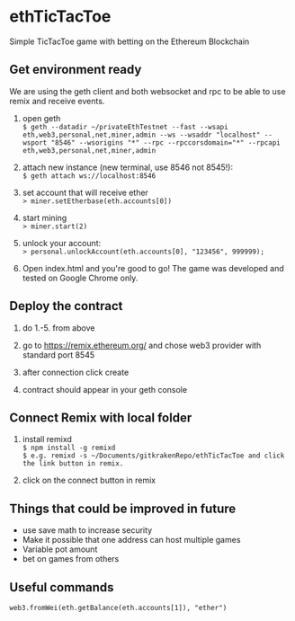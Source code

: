 # ethTicTacToe
Simple TicTacToe game with betting on the Ethereum Blockchain

## Get environment ready
We are using the geth client and both websocket and rpc to be able to use remix and receive events.
1. open geth        
`$ geth --datadir ~/privateEthTestnet --fast --wsapi eth,web3,personal,net,miner,admin --ws --wsaddr "localhost" --wsport "8546" --wsorigins "*" --rpc --rpccorsdomain="*" --rpcapi eth,web3,personal,net,miner,admin`

2. attach new instance (new terminal, use 8546 not 8545!):    
`$ geth attach ws://localhost:8546`

3. set account that will receive ether    
`> miner.setEtherbase(eth.accounts[0])`

4. start mining    
`> miner.start(2)`

5. unlock your account:    
`> personal.unlockAccount(eth.accounts[0], "123456", 999999);`

6. Open index.html and you're good to go! The game was developed and tested on Google Chrome only.   

## Deploy the contract
1. do 1.-5. from above    

2. go to https://remix.ethereum.org/ and chose web3 provider with standard port 8545   

3. after connection click create

4. contract should appear in your geth console

## Connect Remix with local folder
1. install remixd     
`$ npm install -g remixd`   
`$ e.g. remixd -s ~/Documents/gitkrakenRepo/ethTicTacToe and click the link button in remix.`   

2. click on the connect button in remix 

## Things that could be improved in future   
+ use save math to increase security    
+ Make it possible that one address can host multiple games    
+ Variable pot amount 
+ bet on games from others   

## Useful commands
`web3.fromWei(eth.getBalance(eth.accounts[1]), "ether")`